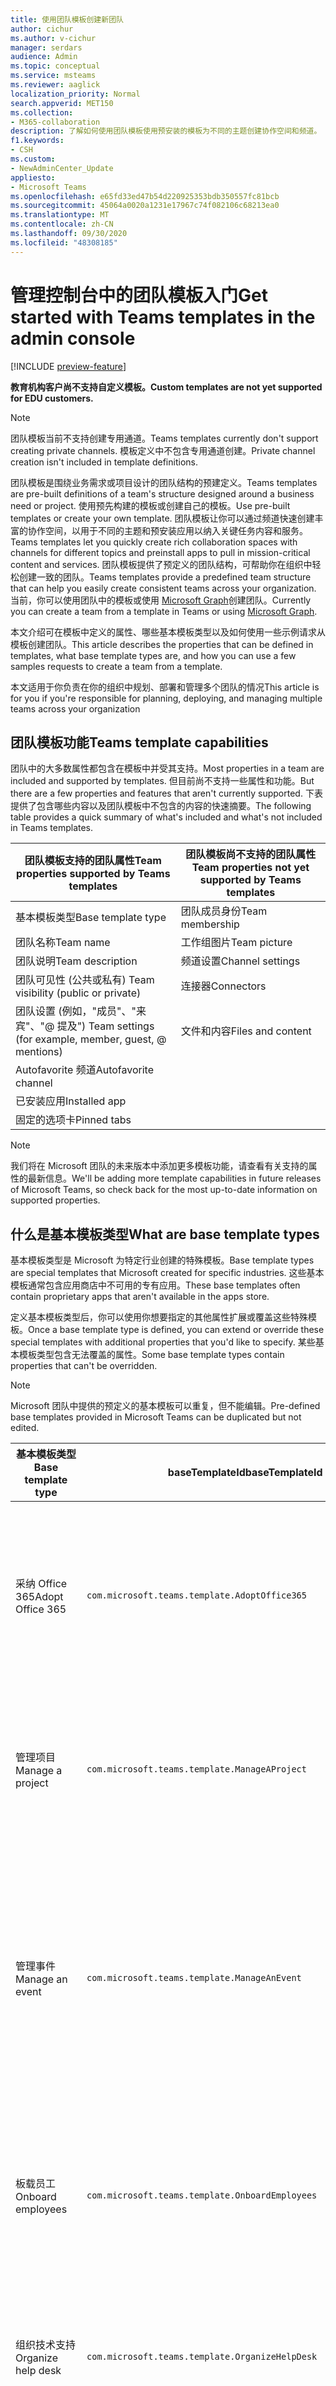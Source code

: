 ```yaml
---
title: 使用团队模板创建新团队
author: cichur
ms.author: v-cichur
manager: serdars
audience: Admin
ms.topic: conceptual
ms.service: msteams
ms.reviewer: aaglick
localization_priority: Normal
search.appverid: MET150
ms.collection:
- M365-collaboration
description: 了解如何使用团队模板使用预安装的模板为不同的主题创建协作空间和频道。
f1.keywords:
- CSH
ms.custom:
- NewAdminCenter_Update
appliesto:
- Microsoft Teams
ms.openlocfilehash: e65fd33ed47b54d220925353bdb350557fc81bcb
ms.sourcegitcommit: 45064a0020a1231e17967c74f082106c68213ea0
ms.translationtype: MT
ms.contentlocale: zh-CN
ms.lasthandoff: 09/30/2020
ms.locfileid: "48308185"
---
```

# <a name="get-started-with-teams-templates-in-the-admin-console"></a><span data-ttu-id="4cf13-103">管理控制台中的团队模板入门</span><span class="sxs-lookup"><span data-stu-id="4cf13-103">Get started with Teams templates in the admin console</span></span>

[!INCLUDE [preview-feature](includes/preview-feature.md)]

<span data-ttu-id="4cf13-104">**教育机构客户尚不支持自定义模板。**</span><span class="sxs-lookup"><span data-stu-id="4cf13-104">**Custom templates are not yet supported for EDU customers.**</span></span>

> [!NOTE]
> <span data-ttu-id="4cf13-105">团队模板当前不支持创建专用通道。</span><span class="sxs-lookup"><span data-stu-id="4cf13-105">Teams templates currently don't support creating private channels.</span></span> <span data-ttu-id="4cf13-106">模板定义中不包含专用通道创建。</span><span class="sxs-lookup"><span data-stu-id="4cf13-106">Private channel creation isn't included in template definitions.</span></span>

<span data-ttu-id="4cf13-107">团队模板是围绕业务需求或项目设计的团队结构的预建定义。</span><span class="sxs-lookup"><span data-stu-id="4cf13-107">Teams templates are pre-built definitions of a team's structure designed around a business need or project.</span></span> <span data-ttu-id="4cf13-108">使用预先构建的模板或创建自己的模板。</span><span class="sxs-lookup"><span data-stu-id="4cf13-108">Use pre-built templates or create your own template.</span></span> <span data-ttu-id="4cf13-109">团队模板让你可以通过频道快速创建丰富的协作空间，以用于不同的主题和预安装应用以纳入关键任务内容和服务。</span><span class="sxs-lookup"><span data-stu-id="4cf13-109">Teams templates let you quickly create rich collaboration spaces with channels for different topics and preinstall apps to pull in mission-critical content and services.</span></span> <span data-ttu-id="4cf13-110">团队模板提供了预定义的团队结构，可帮助你在组织中轻松创建一致的团队。</span><span class="sxs-lookup"><span data-stu-id="4cf13-110">Teams templates provide a predefined team structure that can help you easily create consistent teams across your organization.</span></span> <span data-ttu-id="4cf13-111">当前，你可以使用团队中的模板或使用 [Microsoft Graph](get-started-with-teams-templates.md)创建团队。</span><span class="sxs-lookup"><span data-stu-id="4cf13-111">Currently you can create a team from a template in Teams or using [Microsoft Graph](get-started-with-teams-templates.md).</span></span>

<span data-ttu-id="4cf13-112">本文介绍可在模板中定义的属性、哪些基本模板类型以及如何使用一些示例请求从模板创建团队。</span><span class="sxs-lookup"><span data-stu-id="4cf13-112">This article describes the properties that can be defined in templates, what base template types are, and how you can use a few samples requests to create a team from a template.</span></span>

<span data-ttu-id="4cf13-113">本文适用于你负责在你的组织中规划、部署和管理多个团队的情况</span><span class="sxs-lookup"><span data-stu-id="4cf13-113">This article is for you if you're responsible for planning, deploying, and managing multiple teams across your organization</span></span>

## <a name="teams-template-capabilities"></a><span data-ttu-id="4cf13-114">团队模板功能</span><span class="sxs-lookup"><span data-stu-id="4cf13-114">Teams template capabilities</span></span>

<span data-ttu-id="4cf13-115">团队中的大多数属性都包含在模板中并受其支持。</span><span class="sxs-lookup"><span data-stu-id="4cf13-115">Most properties in a team are included and supported by templates.</span></span> <span data-ttu-id="4cf13-116">但目前尚不支持一些属性和功能。</span><span class="sxs-lookup"><span data-stu-id="4cf13-116">But there are a few properties and features that aren't currently supported.</span></span> <span data-ttu-id="4cf13-117">下表提供了包含哪些内容以及团队模板中不包含的内容的快速摘要。</span><span class="sxs-lookup"><span data-stu-id="4cf13-117">The following table provides a quick summary of what's included and what's not included in Teams templates.</span></span>

| <span data-ttu-id="4cf13-118">**团队模板支持的团队属性**</span><span class="sxs-lookup"><span data-stu-id="4cf13-118">**Team properties supported by Teams templates**</span></span> | <span data-ttu-id="4cf13-119">**团队模板尚不支持的团队属性**</span><span class="sxs-lookup"><span data-stu-id="4cf13-119">**Team properties not yet supported by Teams templates**</span></span> |
| ------------------------------------------------ | -------------------------------------------------------- |
| <span data-ttu-id="4cf13-120">基本模板类型</span><span class="sxs-lookup"><span data-stu-id="4cf13-120">Base template type</span></span> | <span data-ttu-id="4cf13-121">团队成员身份</span><span class="sxs-lookup"><span data-stu-id="4cf13-121">Team membership</span></span> |
| <span data-ttu-id="4cf13-122">团队名称</span><span class="sxs-lookup"><span data-stu-id="4cf13-122">Team name</span></span> | <span data-ttu-id="4cf13-123">工作组图片</span><span class="sxs-lookup"><span data-stu-id="4cf13-123">Team picture</span></span> |
| <span data-ttu-id="4cf13-124">团队说明</span><span class="sxs-lookup"><span data-stu-id="4cf13-124">Team description</span></span> | <span data-ttu-id="4cf13-125">频道设置</span><span class="sxs-lookup"><span data-stu-id="4cf13-125">Channel settings</span></span> |
| <span data-ttu-id="4cf13-126">团队可见性 (公共或私有) </span><span class="sxs-lookup"><span data-stu-id="4cf13-126">Team visibility (public or private)</span></span> | <span data-ttu-id="4cf13-127">连接器</span><span class="sxs-lookup"><span data-stu-id="4cf13-127">Connectors</span></span> |
| <span data-ttu-id="4cf13-128">团队设置 (例如，"成员"、"来宾"、"@ 提及") </span><span class="sxs-lookup"><span data-stu-id="4cf13-128">Team settings (for example, member, guest, @ mentions)</span></span> | <span data-ttu-id="4cf13-129">文件和内容</span><span class="sxs-lookup"><span data-stu-id="4cf13-129">Files and content</span></span> |
| <span data-ttu-id="4cf13-130">Autofavorite 频道</span><span class="sxs-lookup"><span data-stu-id="4cf13-130">Autofavorite channel</span></span> | |
| <span data-ttu-id="4cf13-131">已安装应用</span><span class="sxs-lookup"><span data-stu-id="4cf13-131">Installed app</span></span> | |
| <span data-ttu-id="4cf13-132">固定的选项卡</span><span class="sxs-lookup"><span data-stu-id="4cf13-132">Pinned tabs</span></span> | |

> [!NOTE]
> <span data-ttu-id="4cf13-133">我们将在 Microsoft 团队的未来版本中添加更多模板功能，请查看有关支持的属性的最新信息。</span><span class="sxs-lookup"><span data-stu-id="4cf13-133">We'll be adding more template capabilities in future releases of Microsoft Teams, so check back for the most up-to-date information on supported properties.</span></span>

## <a name="what-are-base-template-types"></a><span data-ttu-id="4cf13-134">什么是基本模板类型</span><span class="sxs-lookup"><span data-stu-id="4cf13-134">What are base template types</span></span>

<span data-ttu-id="4cf13-135">基本模板类型是 Microsoft 为特定行业创建的特殊模板。</span><span class="sxs-lookup"><span data-stu-id="4cf13-135">Base template types are special templates that Microsoft created for specific industries.</span></span> <span data-ttu-id="4cf13-136">这些基本模板通常包含应用商店中不可用的专有应用。</span><span class="sxs-lookup"><span data-stu-id="4cf13-136">These base templates often contain proprietary apps that aren't available in the apps store.</span></span>

<span data-ttu-id="4cf13-137">定义基本模板类型后，你可以使用你想要指定的其他属性扩展或覆盖这些特殊模板。</span><span class="sxs-lookup"><span data-stu-id="4cf13-137">Once a base template type is defined, you can extend or override these special templates with additional properties that you'd like to specify.</span></span> <span data-ttu-id="4cf13-138">某些基本模板类型包含无法覆盖的属性。</span><span class="sxs-lookup"><span data-stu-id="4cf13-138">Some base template types contain properties that can't be overridden.</span></span>

> [!NOTE]
> <span data-ttu-id="4cf13-139">Microsoft 团队中提供的预定义的基本模板可以重复，但不能编辑。</span><span class="sxs-lookup"><span data-stu-id="4cf13-139">Pre-defined base templates provided in Microsoft Teams can be duplicated but not edited.</span></span>

| <span data-ttu-id="4cf13-140">基本模板类型</span><span class="sxs-lookup"><span data-stu-id="4cf13-140">Base template type</span></span> | <span data-ttu-id="4cf13-141">baseTemplateId</span><span class="sxs-lookup"><span data-stu-id="4cf13-141">baseTemplateId</span></span> | <span data-ttu-id="4cf13-142">此基本模板附带的属性</span><span class="sxs-lookup"><span data-stu-id="4cf13-142">Properties that come with this base template</span></span> |
| ------------------ |----|----------------------------------------------------- |
| <span data-ttu-id="4cf13-143">采纳 Office 365</span><span class="sxs-lookup"><span data-stu-id="4cf13-143">Adopt Office 365</span></span> |`com.microsoft.teams.template.AdoptOffice365`|  <span data-ttu-id="4cf13-144">信道</span><span class="sxs-lookup"><span data-stu-id="4cf13-144">Channels:</span></span> <ul><li><span data-ttu-id="4cf13-145">常规</span><span class="sxs-lookup"><span data-stu-id="4cf13-145">General</span></span></li> <li><span data-ttu-id="4cf13-146">宣告</span><span class="sxs-lookup"><span data-stu-id="4cf13-146">Announcements</span></span></li> <li><span data-ttu-id="4cf13-147">拥护方角落</span><span class="sxs-lookup"><span data-stu-id="4cf13-147">Champions corner</span></span></li> <li><span data-ttu-id="4cf13-148">工作组表单</span><span class="sxs-lookup"><span data-stu-id="4cf13-148">Team forms</span></span></li></ul> <span data-ttu-id="4cf13-149">识别</span><span class="sxs-lookup"><span data-stu-id="4cf13-149">Apps:</span></span> <ul><li><span data-ttu-id="4cf13-150">源自</span><span class="sxs-lookup"><span data-stu-id="4cf13-150">Wiki</span></span></li>  <li><span data-ttu-id="4cf13-151">日历</span><span class="sxs-lookup"><span data-stu-id="4cf13-151">Calendar</span></span></li> |
| <span data-ttu-id="4cf13-152">管理项目</span><span class="sxs-lookup"><span data-stu-id="4cf13-152">Manage a project</span></span> |`com.microsoft.teams.template.ManageAProject`| <span data-ttu-id="4cf13-153">信道</span><span class="sxs-lookup"><span data-stu-id="4cf13-153">Channels:</span></span> <ul><li><span data-ttu-id="4cf13-154">常规</span><span class="sxs-lookup"><span data-stu-id="4cf13-154">General</span></span></li> <li><span data-ttu-id="4cf13-155">宣告</span><span class="sxs-lookup"><span data-stu-id="4cf13-155">Announcements</span></span></li> <li><span data-ttu-id="4cf13-156">.Resources</span><span class="sxs-lookup"><span data-stu-id="4cf13-156">Resources</span></span></li> <li><span data-ttu-id="4cf13-157">规划</span><span class="sxs-lookup"><span data-stu-id="4cf13-157">Planning</span></span></li></ul> <span data-ttu-id="4cf13-158">识别</span><span class="sxs-lookup"><span data-stu-id="4cf13-158">Apps:</span></span><ul><li><span data-ttu-id="4cf13-159">源自</span><span class="sxs-lookup"><span data-stu-id="4cf13-159">Wiki</span></span></li><li><span data-ttu-id="4cf13-160">OneNote</span><span class="sxs-lookup"><span data-stu-id="4cf13-160">OneNote</span></span></li></ul> |
| <span data-ttu-id="4cf13-161">管理事件</span><span class="sxs-lookup"><span data-stu-id="4cf13-161">Manage an event</span></span>|`com.microsoft.teams.template.ManageAnEvent` | <span data-ttu-id="4cf13-162">信道</span><span class="sxs-lookup"><span data-stu-id="4cf13-162">Channels:</span></span> <ul><li><span data-ttu-id="4cf13-163">常规</span><span class="sxs-lookup"><span data-stu-id="4cf13-163">General</span></span></li> <li><span data-ttu-id="4cf13-164">宣告</span><span class="sxs-lookup"><span data-stu-id="4cf13-164">Announcements</span></span></li> <li><span data-ttu-id="4cf13-165">预算</span><span class="sxs-lookup"><span data-stu-id="4cf13-165">Budget</span></span></li> <li><span data-ttu-id="4cf13-166">内容</span><span class="sxs-lookup"><span data-stu-id="4cf13-166">Content</span></span></li><li><span data-ttu-id="4cf13-167">后勤工作</span><span class="sxs-lookup"><span data-stu-id="4cf13-167">Logistics</span></span></li> <li><span data-ttu-id="4cf13-168">规划</span><span class="sxs-lookup"><span data-stu-id="4cf13-168">Planning</span></span></li> <li> <span data-ttu-id="4cf13-169">市场营销和 PR</span><span class="sxs-lookup"><span data-stu-id="4cf13-169">Marketing and PR</span></span></li></ul> <span data-ttu-id="4cf13-170">识别</span><span class="sxs-lookup"><span data-stu-id="4cf13-170">Apps:</span></span><ul><li><span data-ttu-id="4cf13-171">源自</span><span class="sxs-lookup"><span data-stu-id="4cf13-171">Wiki</span></span></li><li><span data-ttu-id="4cf13-172">网站</span><span class="sxs-lookup"><span data-stu-id="4cf13-172">Website</span></span></li> <li><span data-ttu-id="4cf13-173">YouTube</span><span class="sxs-lookup"><span data-stu-id="4cf13-173">YouTube</span></span></li> <li><span data-ttu-id="4cf13-174">Planner</span><span class="sxs-lookup"><span data-stu-id="4cf13-174">Planner</span></span></li> <li><span data-ttu-id="4cf13-175">OneNote</span><span class="sxs-lookup"><span data-stu-id="4cf13-175">OneNote</span></span></li></ul> |
|<span data-ttu-id="4cf13-176">板载员工</span><span class="sxs-lookup"><span data-stu-id="4cf13-176">Onboard employees</span></span>|`com.microsoft.teams.template.OnboardEmployees` | <span data-ttu-id="4cf13-177">信道</span><span class="sxs-lookup"><span data-stu-id="4cf13-177">Channels:</span></span> <ul><li><span data-ttu-id="4cf13-178">常规</span><span class="sxs-lookup"><span data-stu-id="4cf13-178">General</span></span></li> <li><span data-ttu-id="4cf13-179">宣告</span><span class="sxs-lookup"><span data-stu-id="4cf13-179">Announcements</span></span></li> <li><span data-ttu-id="4cf13-180">员工聊天</span><span class="sxs-lookup"><span data-stu-id="4cf13-180">Employee chat</span></span></li> <li><span data-ttu-id="4cf13-181">培训</span><span class="sxs-lookup"><span data-stu-id="4cf13-181">Training</span></span></li></ul><span data-ttu-id="4cf13-182">识别</span><span class="sxs-lookup"><span data-stu-id="4cf13-182">Apps:</span></span><ul><li><span data-ttu-id="4cf13-183">源自</span><span class="sxs-lookup"><span data-stu-id="4cf13-183">Wiki</span></span></li><li><span data-ttu-id="4cf13-184">社区</span><span class="sxs-lookup"><span data-stu-id="4cf13-184">Communities</span></span></li></ul>|
|<span data-ttu-id="4cf13-185">组织技术支持</span><span class="sxs-lookup"><span data-stu-id="4cf13-185">Organize help desk</span></span>| `com.microsoft.teams.template.OrganizeHelpDesk`|<span data-ttu-id="4cf13-186">信道</span><span class="sxs-lookup"><span data-stu-id="4cf13-186">Channels:</span></span><ul><li><span data-ttu-id="4cf13-187">常规</span><span class="sxs-lookup"><span data-stu-id="4cf13-187">General</span></span></li><li><span data-ttu-id="4cf13-188">宣告</span><span class="sxs-lookup"><span data-stu-id="4cf13-188">Announcements</span></span></li><li><span data-ttu-id="4cf13-189">常见问题</span><span class="sxs-lookup"><span data-stu-id="4cf13-189">FAQ</span></span></li></ul><span data-ttu-id="4cf13-190">识别</span><span class="sxs-lookup"><span data-stu-id="4cf13-190">Apps:</span></span><ul><li><span data-ttu-id="4cf13-191">源自</span><span class="sxs-lookup"><span data-stu-id="4cf13-191">Wiki</span></span></li><li><span data-ttu-id="4cf13-192">OneNote</span><span class="sxs-lookup"><span data-stu-id="4cf13-192">OneNote</span></span></li></ul> |
| <span data-ttu-id="4cf13-193">协作处理患者护理</span><span class="sxs-lookup"><span data-stu-id="4cf13-193">Collaborate on patient care</span></span>| `healthcareWard `| <span data-ttu-id="4cf13-194">信道</span><span class="sxs-lookup"><span data-stu-id="4cf13-194">Channels:</span></span><ul><li><span data-ttu-id="4cf13-195">常规</span><span class="sxs-lookup"><span data-stu-id="4cf13-195">General</span></span></li><li><span data-ttu-id="4cf13-196">宣告</span><span class="sxs-lookup"><span data-stu-id="4cf13-196">Announcements</span></span></li><li><span data-ttu-id="4cf13-197">Huddles</span><span class="sxs-lookup"><span data-stu-id="4cf13-197">Huddles</span></span></li><li><span data-ttu-id="4cf13-198">轮</span><span class="sxs-lookup"><span data-stu-id="4cf13-198">Rounds</span></span></li><li><span data-ttu-id="4cf13-199">调配</span><span class="sxs-lookup"><span data-stu-id="4cf13-199">Staffing</span></span></li><li><span data-ttu-id="4cf13-200">培训</span><span class="sxs-lookup"><span data-stu-id="4cf13-200">Training</span></span></li></ul> <span data-ttu-id="4cf13-201">识别</span><span class="sxs-lookup"><span data-stu-id="4cf13-201">Apps:</span></span> <ul><li><span data-ttu-id="4cf13-202">源自</span><span class="sxs-lookup"><span data-stu-id="4cf13-202">Wiki</span></span></li>|
| <span data-ttu-id="4cf13-203">协作处理全球危机或活动</span><span class="sxs-lookup"><span data-stu-id="4cf13-203">Collaborate on global crisis or event</span></span> |`com.microsoft.teams.template.CollaborateOnAGlobalCrisisOrEvent`| <span data-ttu-id="4cf13-204">信道</span><span class="sxs-lookup"><span data-stu-id="4cf13-204">Channels:</span></span> <ul><li><span data-ttu-id="4cf13-205">常规</span><span class="sxs-lookup"><span data-stu-id="4cf13-205">General</span></span><li><span data-ttu-id="4cf13-206">宣告</span><span class="sxs-lookup"><span data-stu-id="4cf13-206">Announcements</span></span></li><li><span data-ttu-id="4cf13-207">世界新闻</span><span class="sxs-lookup"><span data-stu-id="4cf13-207">World news</span></span></li><li><span data-ttu-id="4cf13-208">业务连续性</span><span class="sxs-lookup"><span data-stu-id="4cf13-208">Business continuity</span></span></li><li><span data-ttu-id="4cf13-209">远程工作</span><span class="sxs-lookup"><span data-stu-id="4cf13-209">Remote working</span></span></li><li><span data-ttu-id="4cf13-210">内部 comms</span><span class="sxs-lookup"><span data-stu-id="4cf13-210">Internal comms</span></span></li><li><span data-ttu-id="4cf13-211">外部 comms</span><span class="sxs-lookup"><span data-stu-id="4cf13-211">External comms</span></span></li><li><span data-ttu-id="4cf13-212">客户投诉</span><span class="sxs-lookup"><span data-stu-id="4cf13-212">Customer complaints</span></span></li><li><span data-ttu-id="4cf13-213">Kudos</span><span class="sxs-lookup"><span data-stu-id="4cf13-213">Kudos</span></span></li><li><span data-ttu-id="4cf13-214">执行更新</span><span class="sxs-lookup"><span data-stu-id="4cf13-214">Executive update</span></span></li></ul><span data-ttu-id="4cf13-215">识别</span><span class="sxs-lookup"><span data-stu-id="4cf13-215">Apps:</span></span> <ul><li><span data-ttu-id="4cf13-216">表扬</span><span class="sxs-lookup"><span data-stu-id="4cf13-216">Praise</span></span></li><li><span data-ttu-id="4cf13-217">源自</span><span class="sxs-lookup"><span data-stu-id="4cf13-217">Wiki</span></span></li><li><span data-ttu-id="4cf13-218">网站</span><span class="sxs-lookup"><span data-stu-id="4cf13-218">Website</span></span></li></ul>|
|<span data-ttu-id="4cf13-219">在银行分支内进行协作</span><span class="sxs-lookup"><span data-stu-id="4cf13-219">Collaborate within a bank branch</span></span>| `com.microsoft.teams.template.CollaborateWithinABankBranch `|<span data-ttu-id="4cf13-220">信道</span><span class="sxs-lookup"><span data-stu-id="4cf13-220">Channels:</span></span> <ul><li><span data-ttu-id="4cf13-221">常规</span><span class="sxs-lookup"><span data-stu-id="4cf13-221">General</span></span><li><span data-ttu-id="4cf13-222">宣告</span><span class="sxs-lookup"><span data-stu-id="4cf13-222">Announcements</span></span></li><li><span data-ttu-id="4cf13-223">Huddles</span><span class="sxs-lookup"><span data-stu-id="4cf13-223">Huddles</span></span></li><li><span data-ttu-id="4cf13-224">客户会议</span><span class="sxs-lookup"><span data-stu-id="4cf13-224">Customer meetings</span></span></li><li><span data-ttu-id="4cf13-225">训练</span><span class="sxs-lookup"><span data-stu-id="4cf13-225">Coaching</span></span></li><li><span data-ttu-id="4cf13-226">技能发展</span><span class="sxs-lookup"><span data-stu-id="4cf13-226">Skills development</span></span></li><li><span data-ttu-id="4cf13-227">借贷处理</span><span class="sxs-lookup"><span data-stu-id="4cf13-227">Loan processing</span></span></li><li><span data-ttu-id="4cf13-228">客户投诉</span><span class="sxs-lookup"><span data-stu-id="4cf13-228">Customer complaints</span></span></li><li><span data-ttu-id="4cf13-229">Kudos</span><span class="sxs-lookup"><span data-stu-id="4cf13-229">Kudos</span></span></li><li><span data-ttu-id="4cf13-230">有趣的资料</span><span class="sxs-lookup"><span data-stu-id="4cf13-230">Fun stuff</span></span></li><li><span data-ttu-id="4cf13-231">合规性</span><span class="sxs-lookup"><span data-stu-id="4cf13-231">Compliance</span></span></li></ul>|
|<span data-ttu-id="4cf13-232">协调事件响应</span><span class="sxs-lookup"><span data-stu-id="4cf13-232">Coordinate incident response</span></span>| `com.microsoft.teams.template.CoordinateIncidentResponse`|<span data-ttu-id="4cf13-233">信道</span><span class="sxs-lookup"><span data-stu-id="4cf13-233">Channels:</span></span> <ul><li><span data-ttu-id="4cf13-234">常规</span><span class="sxs-lookup"><span data-stu-id="4cf13-234">General</span></span><li><span data-ttu-id="4cf13-235">宣告</span><span class="sxs-lookup"><span data-stu-id="4cf13-235">Announcements</span></span></li><li><span data-ttu-id="4cf13-236">后勤工作</span><span class="sxs-lookup"><span data-stu-id="4cf13-236">Logistics</span></span></li><li><span data-ttu-id="4cf13-237">规划</span><span class="sxs-lookup"><span data-stu-id="4cf13-237">Planning</span></span></li><li><span data-ttu-id="4cf13-238">恢复</span><span class="sxs-lookup"><span data-stu-id="4cf13-238">Recovery</span></span></li><li><span data-ttu-id="4cf13-239">急需</span><span class="sxs-lookup"><span data-stu-id="4cf13-239">Urgent</span></span></li></ul> <span data-ttu-id="4cf13-240">识别</span><span class="sxs-lookup"><span data-stu-id="4cf13-240">Apps:</span></span> <ul><li><span data-ttu-id="4cf13-241">源自</span><span class="sxs-lookup"><span data-stu-id="4cf13-241">Wiki</span></span></li><li><span data-ttu-id="4cf13-242">Excel</span><span class="sxs-lookup"><span data-stu-id="4cf13-242">Excel</span></span></li><li><span data-ttu-id="4cf13-243">OneNote</span><span class="sxs-lookup"><span data-stu-id="4cf13-243">OneNote</span></span></li><li><span data-ttu-id="4cf13-244">SharePoint</span><span class="sxs-lookup"><span data-stu-id="4cf13-244">SharePoint</span></span></li><li><span data-ttu-id="4cf13-245">Planner</span><span class="sxs-lookup"><span data-stu-id="4cf13-245">Planner</span></span></li></ul>|
|<span data-ttu-id="4cf13-246">医院</span><span class="sxs-lookup"><span data-stu-id="4cf13-246">Hospital</span></span>| <span data-ttu-id="4cf13-247">`healthcareHospita`控制面板</span><span class="sxs-lookup"><span data-stu-id="4cf13-247">`healthcareHospita`l</span></span> |<span data-ttu-id="4cf13-248">信道</span><span class="sxs-lookup"><span data-stu-id="4cf13-248">Channels:</span></span> <ul><li><span data-ttu-id="4cf13-249">常规</span><span class="sxs-lookup"><span data-stu-id="4cf13-249">General</span></span><li><span data-ttu-id="4cf13-250">宣告</span><span class="sxs-lookup"><span data-stu-id="4cf13-250">Announcements</span></span></li><li><span data-ttu-id="4cf13-251">合规性</span><span class="sxs-lookup"><span data-stu-id="4cf13-251">Compliance</span></span></li><li><span data-ttu-id="4cf13-252">Custodial</span><span class="sxs-lookup"><span data-stu-id="4cf13-252">Custodial</span></span></li><li><span data-ttu-id="4cf13-253">人力资源</span><span class="sxs-lookup"><span data-stu-id="4cf13-253">Human resources</span></span></li><li><span data-ttu-id="4cf13-254">药房</span><span class="sxs-lookup"><span data-stu-id="4cf13-254">Pharmacy</span></span></li></ul> <span data-ttu-id="4cf13-255">识别</span><span class="sxs-lookup"><span data-stu-id="4cf13-255">Apps:</span></span> <ul><li><span data-ttu-id="4cf13-256">源自</span><span class="sxs-lookup"><span data-stu-id="4cf13-256">Wiki</span></span></li></ul>|
|<span data-ttu-id="4cf13-257">组织商店</span><span class="sxs-lookup"><span data-stu-id="4cf13-257">Organize a store</span></span>| `retailStore` |<span data-ttu-id="4cf13-258">信道</span><span class="sxs-lookup"><span data-stu-id="4cf13-258">Channels:</span></span> <ul><li><span data-ttu-id="4cf13-259">常规</span><span class="sxs-lookup"><span data-stu-id="4cf13-259">General</span></span><li><span data-ttu-id="4cf13-260">切换切换</span><span class="sxs-lookup"><span data-stu-id="4cf13-260">Shift handoff</span></span></li><li><span data-ttu-id="4cf13-261">培训</span><span class="sxs-lookup"><span data-stu-id="4cf13-261">Learning</span></span></li></ul> <span data-ttu-id="4cf13-262">识别</span><span class="sxs-lookup"><span data-stu-id="4cf13-262">Apps:</span></span> <ul><li><span data-ttu-id="4cf13-263">源自</span><span class="sxs-lookup"><span data-stu-id="4cf13-263">Wiki</span></span></li></ul>|
|<span data-ttu-id="4cf13-264">质量和安全性</span><span class="sxs-lookup"><span data-stu-id="4cf13-264">Quality and safety</span></span> |`com.microsoft.teams.template.QualitySafety`|<span data-ttu-id="4cf13-265">信道</span><span class="sxs-lookup"><span data-stu-id="4cf13-265">Channels:</span></span> <ul><li><span data-ttu-id="4cf13-266">常规</span><span class="sxs-lookup"><span data-stu-id="4cf13-266">General</span></span><li><span data-ttu-id="4cf13-267">宣告</span><span class="sxs-lookup"><span data-stu-id="4cf13-267">Announcements</span></span></li><li><span data-ttu-id="4cf13-268">第1行</span><span class="sxs-lookup"><span data-stu-id="4cf13-268">Line 1</span></span></li><li><span data-ttu-id="4cf13-269">第2行</span><span class="sxs-lookup"><span data-stu-id="4cf13-269">Line 2</span></span></li><li><span data-ttu-id="4cf13-270">第3行</span><span class="sxs-lookup"><span data-stu-id="4cf13-270">Line 3</span></span></li><li><span data-ttu-id="4cf13-271">引起</span><span class="sxs-lookup"><span data-stu-id="4cf13-271">Safety</span></span></li><li><span data-ttu-id="4cf13-272">培训</span><span class="sxs-lookup"><span data-stu-id="4cf13-272">Training</span></span></li><li><span data-ttu-id="4cf13-273">维护</span><span class="sxs-lookup"><span data-stu-id="4cf13-273">Maintenance</span></span></li><li><span data-ttu-id="4cf13-274">有趣的资料</span><span class="sxs-lookup"><span data-stu-id="4cf13-274">Fun stuff</span></span></li></ul> <span data-ttu-id="4cf13-275">识别</span><span class="sxs-lookup"><span data-stu-id="4cf13-275">Apps:</span></span> <ul><li><span data-ttu-id="4cf13-276">源自</span><span class="sxs-lookup"><span data-stu-id="4cf13-276">Wiki</span></span></li></ul>|
|<span data-ttu-id="4cf13-277">零售经理协作</span><span class="sxs-lookup"><span data-stu-id="4cf13-277">Retail - manager collaboration</span></span>| `retailManagerCollaboration` |<span data-ttu-id="4cf13-278">信道</span><span class="sxs-lookup"><span data-stu-id="4cf13-278">Channels:</span></span> <ul><li><span data-ttu-id="4cf13-279">常规</span><span class="sxs-lookup"><span data-stu-id="4cf13-279">General</span></span><li><span data-ttu-id="4cf13-280">运营</span><span class="sxs-lookup"><span data-stu-id="4cf13-280">Operations</span></span></li><li><span data-ttu-id="4cf13-281">培训</span><span class="sxs-lookup"><span data-stu-id="4cf13-281">Learning</span></span></li></ul> <span data-ttu-id="4cf13-282">识别</span><span class="sxs-lookup"><span data-stu-id="4cf13-282">Apps:</span></span> <ul><li><span data-ttu-id="4cf13-283">源自</span><span class="sxs-lookup"><span data-stu-id="4cf13-283">Wiki</span></span></li></ul>|
||||

<span data-ttu-id="4cf13-284">有关模板类别的详细信息，请参阅以下类别：</span><span class="sxs-lookup"><span data-stu-id="4cf13-284">For more information about the template categories, see the following categories:</span></span>

- [<span data-ttu-id="4cf13-285">财务模板</span><span class="sxs-lookup"><span data-stu-id="4cf13-285">Financial templates</span></span>](financial-teams-templates-in-the-admin-console.md)
- [<span data-ttu-id="4cf13-286">常规模板</span><span class="sxs-lookup"><span data-stu-id="4cf13-286">General templates</span></span>](general-teams-templates-in-the-admin-console.md)
- [<span data-ttu-id="4cf13-287">政府模板</span><span class="sxs-lookup"><span data-stu-id="4cf13-287">Government templates</span></span>](government-teams-templates-in-the-admin-console.md)
- [<span data-ttu-id="4cf13-288">医疗保健模板</span><span class="sxs-lookup"><span data-stu-id="4cf13-288">Healthcare templates</span></span>](expand-teams-across-your-org/healthcare/healthcare-templates-admin-console.md)
- [<span data-ttu-id="4cf13-289">制造模板</span><span class="sxs-lookup"><span data-stu-id="4cf13-289">Manufacturing templates</span></span>](manufacturing-teams-templates-in-the-admin-console.md)
- [<span data-ttu-id="4cf13-290">零售模板</span><span class="sxs-lookup"><span data-stu-id="4cf13-290">Retail templates</span></span>](retail-teams-templates-in-the-admin-console.md)

## <a name="template-size-limits"></a><span data-ttu-id="4cf13-291">模板大小限制</span><span class="sxs-lookup"><span data-stu-id="4cf13-291">Template size limits</span></span>

<span data-ttu-id="4cf13-292">模板限制为特定数量的频道、选项卡和应用。</span><span class="sxs-lookup"><span data-stu-id="4cf13-292">Templates are limited to a specific number of channels, tabs, and apps.</span></span>

 > [!Note]
 > <span data-ttu-id="4cf13-293">从模板创建后，您可以向团队添加更多频道、选项卡和应用。</span><span class="sxs-lookup"><span data-stu-id="4cf13-293">You can add more channels, tabs, and apps to the team after it's been created from a template.</span></span>

|<span data-ttu-id="4cf13-294">功能</span><span class="sxs-lookup"><span data-stu-id="4cf13-294">Feature</span></span> | <span data-ttu-id="4cf13-295">上限</span><span class="sxs-lookup"><span data-stu-id="4cf13-295">Limit</span></span>|
|-|-|
|<span data-ttu-id="4cf13-296">每个模板的频道</span><span class="sxs-lookup"><span data-stu-id="4cf13-296">Channels per template</span></span> | <span data-ttu-id="4cf13-297">岁</span><span class="sxs-lookup"><span data-stu-id="4cf13-297">15</span></span> |
|<span data-ttu-id="4cf13-298">模板中每个通道的选项卡</span><span class="sxs-lookup"><span data-stu-id="4cf13-298">Tabs per channel in a template</span></span> | <span data-ttu-id="4cf13-299">名</span><span class="sxs-lookup"><span data-stu-id="4cf13-299">20</span></span> |
|<span data-ttu-id="4cf13-300">每个模板的应用</span><span class="sxs-lookup"><span data-stu-id="4cf13-300">Apps per template</span></span> | <span data-ttu-id="4cf13-301">50</span><span class="sxs-lookup"><span data-stu-id="4cf13-301">50</span></span>|
|||

<span data-ttu-id="4cf13-302">有关详细信息，请参阅 [团队的限制和规范](limits-specifications-teams.md) 。</span><span class="sxs-lookup"><span data-stu-id="4cf13-302">See [Limits and specifications of Teams](limits-specifications-teams.md) for more information.</span></span>

## <a name="related-topics"></a><span data-ttu-id="4cf13-303">相关主题</span><span class="sxs-lookup"><span data-stu-id="4cf13-303">Related topics</span></span>

- [<span data-ttu-id="4cf13-304">创建自定义团队模板</span><span class="sxs-lookup"><span data-stu-id="4cf13-304">Create a custom team template</span></span>](create-a-team-template.md)
- [<span data-ttu-id="4cf13-305">从现有团队模板创建团队模板</span><span class="sxs-lookup"><span data-stu-id="4cf13-305">Create a team template from an existing team template</span></span>](create-template-from-existing-template.md)
- [<span data-ttu-id="4cf13-306">从现有团队创建模板</span><span class="sxs-lookup"><span data-stu-id="4cf13-306">Create a template from an existing team</span></span>](create-template-from-existing-team.md)

